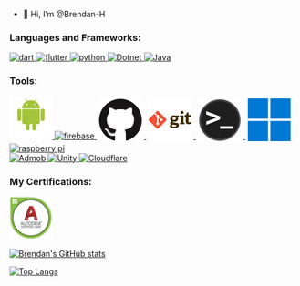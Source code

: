 - 👋 Hi, I’m @Brendan-H

<h3 align="left">Languages and Frameworks:</h3>

<a href="https://dart.dev" target="_blank"> <img src="https://www.vectorlogo.zone/logos/dartlang/dartlang-icon.svg" alt="dart" width="75" height="75"/> </a> 
<a href="https://flutter.dev" target="_blank"> <img src="https://www.vectorlogo.zone/logos/flutterio/flutterio-icon.svg" alt="flutter" width="75" height="75"/> </a>
<a href="https://python.org" target="_blank"> <img src="https://www.vectorlogo.zone/logos/python/python-icon.svg" alt="python" width="75" height="75"/> </a>
<a href="https://dotnet.microsoft.com" target="_blank"> <img src="https://www.vectorlogo.zone/logos/dotnet/dotnet-vertical.svg" alt="Dotnet" width="75" height="75"/> </a> 
 <a href="https://java.com" target="_blank"> <img src= "https://www.vectorlogo.zone/logos/java/java-icon.svg" alt="Java" width="75" height="75"/> </a>

<h3 align="left">Tools:</h3>

 <a href="https://developer.
 android.com" target="_blank"> <img src="https://raw.githubusercontent.com/devicons/devicon/master/icons/android/android-original-wordmark.svg" alt="android" width="75" height="75"/> </a> 
<a href="https://firebase.google.com/" target="_blank"> <img src="https://www.vectorlogo.zone/logos/firebase/firebase-icon.svg" alt="firebase" width="75" height="75"/> </a>
<a href="https://github.com" target="_blank"><img src="https://raw.githubusercontent.com/github/explore/78df643247d429f6cc873026c0622819ad797942/topics/github/github.png" alt="Github" height="75" style="vertical-align:top; margin:4px">
<a href="https://git-scm.com" target="_blank"><img src="https://raw.githubusercontent.com/github/explore/80688e429a7d4ef2fca1e82350fe8e3517d3494d/topics/git/git.png" alt="Git" height="75" style="vertical-align:top; margin:4px">
<img src="https://raw.githubusercontent.com/github/explore/80688e429a7d4ef2fca1e82350fe8e3517d3494d/topics/terminal/terminal.png" alt="Terminal" height="75" style="vertical-align:top; margin:4px">
<a href="https://microsoft.com/en-us/windows" target="_blank"><img src="https://raw.githubusercontent.com/github/explore/80688e429a7d4ef2fca1e82350fe8e3517d3494d/topics/windows/windows.png" alt="Windows" height="75" style="vertical-align:top; margin:4px">
<a href="https://raspberrypi.org" target="_blank"> <img src="https://www.vectorlogo.zone/logos/raspberrypi/raspberrypi-icon.svg" alt="raspberry pi" width="75" height="75"/> </a>  
 <a href="https://admob.google.com" target="_blank"> <img src="https://www.vectorlogo.zone/logos/google_admob/google_admob-ar21.svg" alt="Admob" width="75" height="75"/> </a> 
 <a href="https://unity.com" target="_blank"> <img src="https://www.vectorlogo.zone/logos/unity3d/unity3d-icon.svg" alt="Unity" width="75" height="75"/> </a>
 <a href="https://cloudflare.com" target="_blank"> <img src= "https://img.shields.io/badge/Cloudflare-F38020?style=for-the-badge&logo=Cloudflare&logoColor=white" alt="Cloudflare"/> </a>

 <h3 align="left">My Certifications:</h3>
 <a href="https://autocad.com" target="_blank"> <img src= "/autodesk-autocad-certified-user.png" alt="Autocad Certified" width="75" height="75"/> </a>

[![Brendan's GitHub stats](https://github-readme-stats.vercel.app/api?username=brendan-h&count_private=true)
](https://github.com/brendan-h)

[![Top Langs](http://github-stats.brendanharan.com/api/top-langs/?username=brendan-h&count_private=true)](https://github.com/brendan-h)
 <!---<div data-iframe-width="150" data-iframe-height="270" data-share-badge-id="6f283291-3814-481e-8307-240daee9ce94" data-share-badge-host="https://www.credly.com"></div><script type="text/javascript" async src="//cdn.credly.com/assets/utilities/embed.js"></script>
<!---
Brendan-H/brendan-h is a ✨ special ✨ repository because its `README.md` (this file) appears on your GitHub profile.
You can click the Preview link to take a look at your changes.
--->
